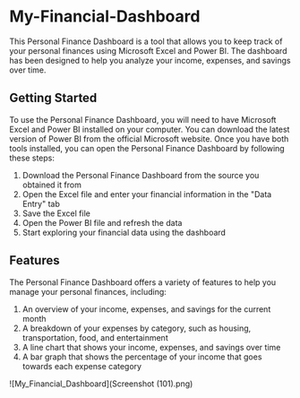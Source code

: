 # My-Financial-Dashboard

This Personal Finance Dashboard is a tool that allows you to keep track of your personal finances using Microsoft Excel and Power BI. The dashboard has been designed to help you analyze your income, expenses, and savings over time.

## Getting Started
To use the Personal Finance Dashboard, you will need to have Microsoft Excel and Power BI installed on your computer. You can download the latest version of Power BI from the official Microsoft website. Once you have both tools installed, you can open the Personal Finance Dashboard by following these steps:

1. Download the Personal Finance Dashboard from the source you obtained it from
2. Open the Excel file and enter your financial information in the "Data Entry" tab
3. Save the Excel file
4. Open the Power BI file and refresh the data
5. Start exploring your financial data using the dashboard

## Features
The Personal Finance Dashboard offers a variety of features to help you manage your personal finances, including:

1. An overview of your income, expenses, and savings for the current month
2. A breakdown of your expenses by category, such as housing, transportation, food, and entertainment
3. A line chart that shows your income, expenses, and savings over time
4. A bar graph that shows the percentage of your income that goes towards each expense category


![My_Financial_Dashboard](Screenshot (101).png)
